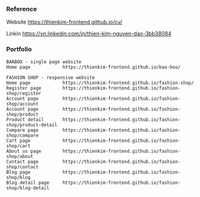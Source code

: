 ### Reference

Website              https://thienkim-frontend.github.io/cv/ 

Linkin               https://vn.linkedin.com/in/thien-kim-nguyen-dao-3bb38084

### Portfolio 

```
BAABOO - single page website
Home page            https://thienkim-frontend.github.io/baa-boo/
```

```
FASHION SHOP - responsive website
Home page            https://thienkim-frontend.github.io/fashion-shop/
Register page        https://thienkim-frontend.github.io/fashion-shop/register
Account page         https://thienkim-frontend.github.io/fashion-shop/account
Account page         https://thienkim-frontend.github.io/fashion-shop/product
Product detail       https://thienkim-frontend.github.io/fashion-shop/product-detail
Compare page         https://thienkim-frontend.github.io/fashion-shop/compare
Cart page            https://thienkim-frontend.github.io/fashion-shop/cart
About us page        https://thienkim-frontend.github.io/fashion-shop/about
Contact page         https://thienkim-frontend.github.io/fashion-shop/contact
Blog page            https://thienkim-frontend.github.io/fashion-shop/blog
Blog detail page     https://thienkim-frontend.github.io/fashion-shop/blog-detail
```



